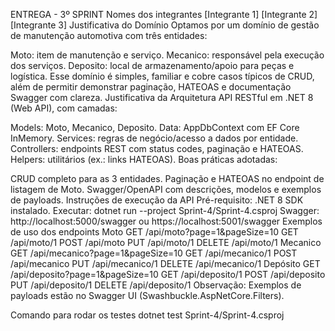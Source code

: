 ENTREGA - 3º SPRINT
Nomes dos integrantes
[Integrante 1]
[Integrante 2]
[Integrante 3]
Justificativa do Domínio
Optamos por um domínio de gestão de manutenção automotiva com três entidades:

Moto: item de manutenção e serviço.
Mecanico: responsável pela execução dos serviços.
Deposito: local de armazenamento/apoio para peças e logística. Esse domínio é simples, familiar e cobre casos típicos de CRUD, além de permitir demonstrar paginação, HATEOAS e documentação Swagger com clareza.
Justificativa da Arquitetura
API RESTful em .NET 8 (Web API), com camadas:

Models: Moto, Mecanico, Deposito.
Data: AppDbContext com EF Core InMemory.
Services: regras de negócio/acesso a dados por entidade.
Controllers: endpoints REST com status codes, paginação e HATEOAS.
Helpers: utilitários (ex.: links HATEOAS).
Boas práticas adotadas:

CRUD completo para as 3 entidades.
Paginação e HATEOAS no endpoint de listagem de Moto.
Swagger/OpenAPI com descrições, modelos e exemplos de payloads.
Instruções de execução da API
Pré-requisito: .NET 8 SDK instalado.
Executar:
dotnet run --project Sprint-4/Sprint-4.csproj
Swagger:
http://localhost:5000/swagger ou https://localhost:5001/swagger
Exemplos de uso dos endpoints
Moto
GET /api/moto?page=1&pageSize=10
GET /api/moto/1
POST /api/moto
PUT /api/moto/1
DELETE /api/moto/1
Mecanico
GET /api/mecanico?page=1&pageSize=10
GET /api/mecanico/1
POST /api/mecanico
PUT /api/mecanico/1
DELETE /api/mecanico/1
Depósito
GET /api/deposito?page=1&pageSize=10
GET /api/deposito/1
POST /api/deposito
PUT /api/deposito/1
DELETE /api/deposito/1
Observação: Exemplos de payloads estão no Swagger UI (Swashbuckle.AspNetCore.Filters).

Comando para rodar os testes
dotnet test Sprint-4/Sprint-4.csproj
